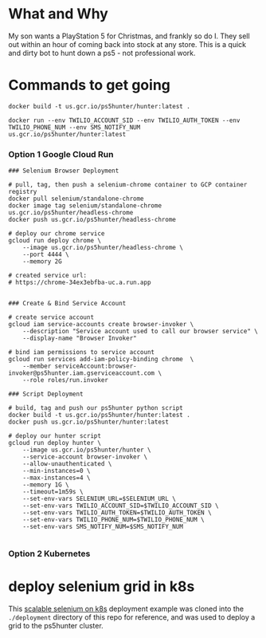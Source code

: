 # What and Why

My son wants a PlayStation 5 for Christmas, and frankly so do I.
They sell out within an hour of coming back into stock at any store.
This is a quick and dirty bot to hunt down a ps5 - not professional work.

# Commands to get going

`docker build -t us.gcr.io/ps5hunter/hunter:latest .`

`docker run --env TWILIO_ACCOUNT_SID --env TWILIO_AUTH_TOKEN --env TWILIO_PHONE_NUM --env SMS_NOTIFY_NUM us.gcr.io/ps5hunter/hunter:latest`


### Option 1 Google Cloud Run

```
### Selenium Browser Deployment

# pull, tag, then push a selenium-chrome container to GCP container registry
docker pull selenium/standalone-chrome
docker image tag selenium/standalone-chrome us.gcr.io/ps5hunter/headless-chrome
docker push us.gcr.io/ps5hunter/headless-chrome

# deploy our chrome service
gcloud run deploy chrome \
    --image us.gcr.io/ps5hunter/headless-chrome \
    --port 4444 \
    --memory 2G

# created service url:
# https://chrome-34ex3ebfba-uc.a.run.app


### Create & Bind Service Account

# create service account
gcloud iam service-accounts create browser-invoker \
    --description "Service account used to call our browser service" \
    --display-name "Browser Invoker"

# bind iam permissions to service account
gcloud run services add-iam-policy-binding chrome  \
    --member serviceAccount:browser-invoker@ps5hunter.iam.gserviceaccount.com \
    --role roles/run.invoker

### Script Deployment

# build, tag and push our ps5hunter python script
docker build -t us.gcr.io/ps5hunter/hunter:latest .
docker push us.gcr.io/ps5hunter/hunter:latest

# deploy our hunter script
gcloud run deploy hunter \
    --image us.gcr.io/ps5hunter/hunter \
    --service-account browser-invoker \
    --allow-unauthenticated \
    --min-instances=0 \
    --max-instances=4 \
    --memory 1G \
    --timeout=1m59s \
    --set-env-vars SELENIUM_URL=$SELENIUM_URL \
    --set-env-vars TWILIO_ACCOUNT_SID=$TWILIO_ACCOUNT_SID \
    --set-env-vars TWILIO_AUTH_TOKEN=$TWILIO_AUTH_TOKEN \
    --set-env-vars TWILIO_PHONE_NUM=$TWILIO_PHONE_NUM \
    --set-env-vars SMS_NOTIFY_NUM=$SMS_NOTIFY_NUM


```

### Option 2 Kubernetes

# deploy selenium grid in k8s

This [scalable selenium on k8s](https://github.com/kubernetes/examples/tree/master/staging/selenium) deployment example
was cloned into the `./deployment` directory of this repo for reference, 
and was used to deploy a grid to the ps5hunter cluster.

# 
